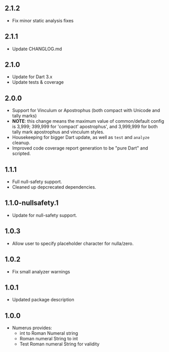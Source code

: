 ## 2.1.2
 - Fix minor static analysis fixes

## 2.1.1
 - Update CHANGLOG.md

## 2.1.0
 - Update for Dart 3.x
 - Update tests & coverage

## 2.0.0

 - Support for Vinculum or Apostrophus (both compact with Unicode
   and tally marks)
 - **NOTE**: this change means the maximum value of common/default config is
     3,999; 399,999 for 'compact' apostrophus', and 3,999,999 for both
     tally mark apostrophus and vinculum styles.
 - Housekeeping for bigger Dart update, as well as `test` and `analyze`
   cleanup.
 - Improved code coverage report generation to be "pure Dart" and scripted.

## 1.1.1

 - Full null-safety support.
 - Cleaned up depcrecated dependencies.

## 1.1.0-nullsafety.1

 - Update for null-safety support.

## 1.0.3

 - Allow user to specify placeholder character for nulla/zero.

## 1.0.2

 - Fix small analyzer warnings

## 1.0.1

 - Updated package description

## 1.0.0

- Numerus provides:
  - int to Roman Numeral string
  - Roman numeral String to int
  - Test Roman numeral String for validity
